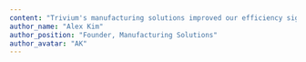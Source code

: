 ```yaml
---
content: "Trivium's manufacturing solutions improved our efficiency significantly. Highly recommended!"
author_name: "Alex Kim"
author_position: "Founder, Manufacturing Solutions"
author_avatar: "AK"
---
```

